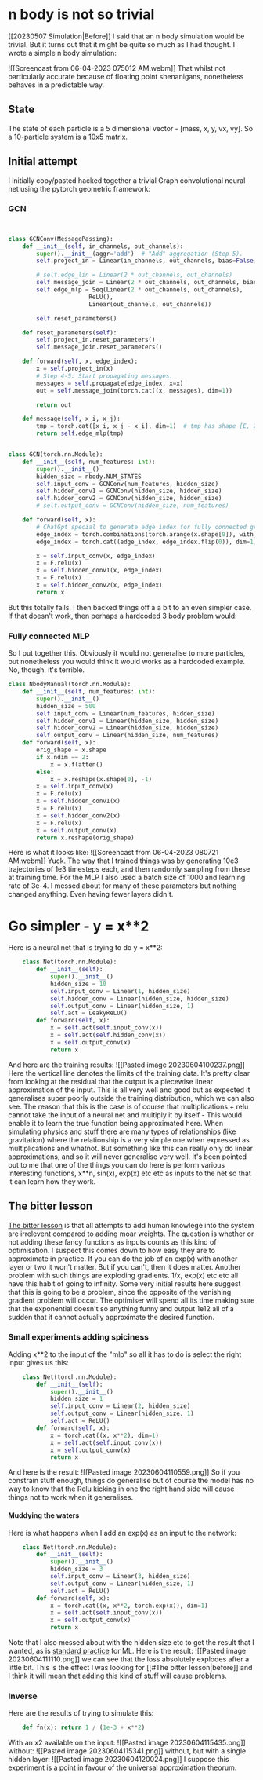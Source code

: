 # n body is not so trivial
[[20230507 Simulation|Before]] I said that an n body simulation would be trivial. But it turns out that it might be quite so much as I had thought. I wrote a simple n body simulation: 

![[Screencast from 06-04-2023 075012 AM.webm]]
That whilst not particularly accurate because of floating point shenanigans, nonetheless behaves in a predictable way. 

## State
The state of each particle is a 5 dimensional vector - [mass, x, y, vx, vy]. So a 10-particle system is a 10x5 matrix.

## Initial attempt
I initially copy/pasted hacked together a trivial Graph convolutional neural net using the pytorch geometric framework:
### GCN
```python


class GCNConv(MessagePassing):
    def __init__(self, in_channels, out_channels):
        super().__init__(aggr='add')  # "Add" aggregation (Step 5).
        self.project_in = Linear(in_channels, out_channels, bias=False)

        # self.edge_lin = Linear(2 * out_channels, out_channels)
        self.message_join = Linear(2 * out_channels, out_channels, bias=False)
        self.edge_mlp = Seq(Linear(2 * out_channels, out_channels),
                       ReLU(),
                       Linear(out_channels, out_channels))

        self.reset_parameters()

    def reset_parameters(self):
        self.project_in.reset_parameters()
        self.message_join.reset_parameters()

    def forward(self, x, edge_index):
        x = self.project_in(x)
        # Step 4-5: Start propagating messages.
        messages = self.propagate(edge_index, x=x)
        out = self.message_join(torch.cat((x, messages), dim=1))

        return out

    def message(self, x_i, x_j):
        tmp = torch.cat([x_i, x_j - x_i], dim=1)  # tmp has shape [E, 2 * in_channels]
        return self.edge_mlp(tmp)


class GCN(torch.nn.Module):
    def __init__(self, num_features: int):
        super().__init__()
        hidden_size = nbody.NUM_STATES
        self.input_conv = GCNConv(num_features, hidden_size)
        self.hidden_conv1 = GCNConv(hidden_size, hidden_size)
        self.hidden_conv2 = GCNConv(hidden_size, hidden_size)
        # self.output_conv = GCNConv(hidden_size, num_features)

    def forward(self, x):
        # ChatGpt special to generate edge index for fully connected graph:
        edge_index = torch.combinations(torch.arange(x.shape[0]), with_replacement=False).t().contiguous()
        edge_index = torch.cat((edge_index, edge_index.flip(0)), dim=1)

        x = self.input_conv(x, edge_index)
        x = F.relu(x)
        x = self.hidden_conv1(x, edge_index)
        x = F.relu(x)
        x = self.hidden_conv2(x, edge_index)
        return x
```
But this totally fails. I then backed things off a a bit to an even simpler case. If that doesn't work, then perhaps a hardcoded 3 body problem would:
### Fully connected MLP
So I put together this. Obviously it would not generalise to more particles, but nonetheless you would think it would works as a hardcoded example. No, though. it's terrible. 
```python
class NbodyManual(torch.nn.Module):
    def __init__(self, num_features: int):
        super().__init__()
        hidden_size = 500
        self.input_conv = Linear(num_features, hidden_size)
        self.hidden_conv1 = Linear(hidden_size, hidden_size)
        self.hidden_conv2 = Linear(hidden_size, hidden_size)
        self.output_conv = Linear(hidden_size, num_features) 
    def forward(self, x):
        orig_shape = x.shape
        if x.ndim == 2:
            x = x.flatten()
        else:
            x = x.reshape(x.shape[0], -1)
        x = self.input_conv(x)
        x = F.relu(x)
        x = self.hidden_conv1(x)
        x = F.relu(x)
        x = self.hidden_conv2(x)
        x = F.relu(x)
        x = self.output_conv(x)
        return x.reshape(orig_shape)
```

Here is what it looks like:
![[Screencast from 06-04-2023 080721 AM.webm]]
Yuck. 
The way that I trained things was by generating 10e3 trajectories of 1e3 timesteps each, and then randomly sampling from these at training time. For the MLP I also used a batch size of 1000 and learning rate of 3e-4. I messed about for many of these parameters but nothing changed anything. Even having fewer layers didn't.

# Go simpler - y = x\*\*2
Here is a neural net that is trying to do y = x\*\*2:
```python
    class Net(torch.nn.Module):
        def __init__(self):
            super().__init__()
            hidden_size = 10
            self.input_conv = Linear(1, hidden_size)
            self.hidden_conv = Linear(hidden_size, hidden_size)
            self.output_conv = Linear(hidden_size, 1) 
            self.act = LeakyReLU()
        def forward(self, x):
            x = self.act(self.input_conv(x))
            x = self.act(self.hidden_conv(x))
            x = self.output_conv(x)
            return x
```
And here are the training results:
![[Pasted image 20230604100237.png]]
Here the vertical line denotes the limits of the training data. It's pretty clear from looking at the residual that the output is a piecewise linear approximation of the input. This is all very well and good but as expected it generalises super poorly outside the training distribution, which we can also see.
The reason that this is the case is of course that multiplications + relu cannot take the input of a neural net and multiply it by itself - This would enable it to learn the true function being approximated here. When simulating physics and stuff there are many types of relationships (like gravitation) where the relationship is a very simple one when expressed as multiplications and whatnot. But something like this can really only do linear approximations, and so it will never generalise very well. 
It's been pointed out to me that one of the things you can do here is perform various interesting functions, x\*\*n, sin(x), exp(x) etc etc as inputs to the net so that it can learn how they work.
## The bitter lesson
[The bitter lesson](http://www.incompleteideas.net/IncIdeas/BitterLesson.html) is that all attempts to add human knowlege into the system are irrelevent compared to adding moar weights. The question is whether or not adding these fancy functions as inputs counts as this kind of optimisation. I suspect this comes down to how easy they are to approximate in practice. If you can do the job of an exp(x) with another layer or two it won't matter. But if you can't, then it does matter.
Another problem with such things are exploding gradients. 1/x, exp(x) etc etc all have this habit of going to infinity. Some very initial results here suggest that this is going to be a problem, since the opposite of the vanishing gradient problem will occur. The optimiser will spend all its time making sure that the exponential doesn't so anything funny and output 1e12 all of a sudden that it cannot actually approximate the desired function.

### Small experiments adding spiciness
Adding x\*\*2 to the input of the "mlp" so all it has to do is select the right input gives us this:
```python
    class Net(torch.nn.Module):
        def __init__(self):
            super().__init__()
            hidden_size = 1
            self.input_conv = Linear(2, hidden_size)
            self.output_conv = Linear(hidden_size, 1) 
            self.act = ReLU()
        def forward(self, x):
            x = torch.cat((x, x**2), dim=1)
            x = self.act(self.input_conv(x))
            x = self.output_conv(x)
            return x
```
And here is the result:
![[Pasted image 20230604110559.png]]
So if you constrain stuff enough, things do generalise but of course the model has no way to know that the Relu kicking in one the right hand side will cause things not to work when it generalises.
#### Muddying the waters
Here is what happens when I add an exp(x) as an input to the network:
```python
    class Net(torch.nn.Module):
        def __init__(self):
            super().__init__()
            hidden_size = 3
            self.input_conv = Linear(3, hidden_size)
            self.output_conv = Linear(hidden_size, 1) 
            self.act = ReLU()
        def forward(self, x):
            x = torch.cat((x, x**2, torch.exp(x)), dim=1)
            x = self.act(self.input_conv(x))
            x = self.output_conv(x)
            return x
```
Note that I also messed about with the hidden size etc to get the result that I wanted, as is [standard practice](https://xkcd.com/1838/) for ML.
Here is the result:
![[Pasted image 20230604111110.png]]
we can see that the loss absolutely explodes after a little bit. This is the effect I was looking for [[#The bitter lesson|before]] and I think it will mean that adding this kind of stuff will cause problems.
### Inverse
Here are the results of trying to simulate this:
```python
    def fn(x): return 1 / (1e-3 + x**2)
```
With an x2 available on the input:
![[Pasted image 20230604115435.png]]
without:
![[Pasted image 20230604115341.png]]
without, but with a single hidden layer:
![[Pasted image 20230604120024.png]]
I suppose this experiment is a point in favour of the universal approximation theorum.